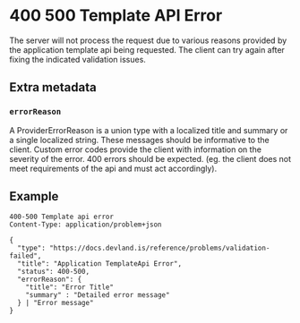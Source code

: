 # 400 500 Template API Error

The server will not process the request due to various reasons provided by the application template api being requested.
The client can try again after fixing the indicated validation issues.

## Extra metadata

### `errorReason`

A ProviderErrorReason is a union type with a localized title and summary or a single localized string. These messages should be informative to the client. Custom error codes provide the client with information
on the severity of the error. 400 errors should be expected. (eg. the client does not meet requirements of the api and must act accordingly).

## Example

```
400-500 Template api error
Content-Type: application/problem+json

{
  "type": "https://docs.devland.is/reference/problems/validation-failed",
  "title": "Application TemplateApi Error",
  "status": 400-500,
  "errorReason": {
    "title": "Error Title"
    "summary" : "Detailed error message"
  } | "Error message"
}
```

